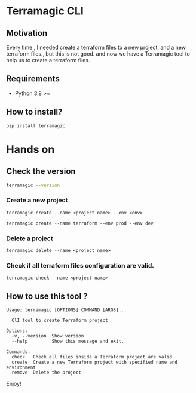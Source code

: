 # Terramagic CLI


## Motivation

Every time , I needed create a terraform files to a new project, and a new terraform files., but this is not good. and now we have a Terramagic tool to help us to create a terraform files.

## Requirements

- Python 3.8 >=

## How to install?

```shell
pip install terramagic
```

# Hands on

## Check the version

```bash
terramagic --version
```

### Create a new project

```shell
terramagic create --name <project name> --env <env>
```

```shell
terramagic create --name terraform --env prod --env dev
```

### Delete a project

```shell
terramagic delete --name <project name>
```

### Check if all terraform files configuration are valid.

```shell
terramagic check --name <project name>
```

## How to use this tool ?

```shell
Usage: terramagic [OPTIONS] COMMAND [ARGS]...

  ClI tool to create Terraform project

Options:
  -v, --version  Show version
  --help         Show this message and exit.

Commands:
  check   Check all files inside a Terraform project are valid.
  create  Create a new Terraform project with specified name and environment
  remove  Delete the project
```

Enjoy!
